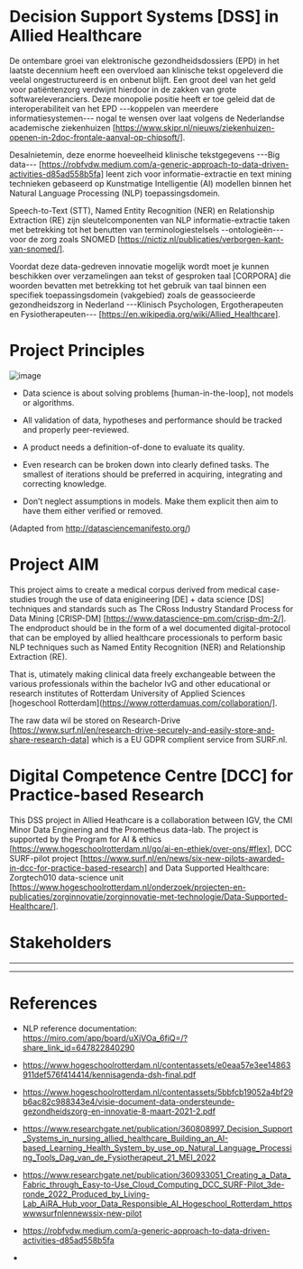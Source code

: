 # Decision Support Systems [DSS] in Allied Healthcare
De ontembare groei van elektronische gezondheidsdossiers (EPD) in het laatste decennium heeft een overvloed aan klinische tekst opgeleverd die veelal ongestructureerd is en onbenut blijft.  Een groot deel van het geld voor patiëntenzorg verdwijnt hierdoor in de zakken van grote softwareleveranciers. Deze monopolie positie heeft er toe geleid dat de interoperabiliteit van het EPD ---koppelen van  meerdere informatiesystemen--- nogal te wensen over laat volgens de Nederlandse academische ziekenhuizen [https://www.skipr.nl/nieuws/ziekenhuizen-openen-in-2doc-frontale-aanval-op-chipsoft/].

Desalnietemin, deze enorme hoeveelheid klinische tekstgegevens ---Big data---  [https://robfvdw.medium.com/a-generic-approach-to-data-driven-activities-d85ad558b5fa] leent zich voor informatie-extractie en text mining technieken gebaseerd op Kunstmatige Intelligentie (AI) modellen binnen het Natural Language Processing (NLP) toepassingsdomein. 

Speech-to-Text (STT), Named Entity Recognition (NER) en Relationship Extraction (RE) zijn sleutelcomponenten van NLP informatie-extractie taken met betrekking tot het benutten van terminologiestelsels --ontologieën--- voor de zorg zoals SNOMED [https://nictiz.nl/publicaties/verborgen-kant-van-snomed/].

Voordat deze data-gedreven innovatie mogelijk wordt moet je kunnen beschikken over verzamelingen aan tekst of gesproken taal [CORPORA] die woorden bevatten met betrekking tot het gebruik van taal binnen een specifiek toepassingsdomein (vakgebied) zoals de geassocieerde gezondheidszorg in Nederland ---Klinisch Psychologen, Ergotherapeuten en Fysiotherapeuten--- [https://en.wikipedia.org/wiki/Allied_Healthcare].


# Project Principles 

![image](https://user-images.githubusercontent.com/684692/190854318-53c7040b-9d54-4cc7-a19a-a281349d6145.png)


- Data science is about solving problems [human-in-the-loop], not models or algorithms.

- All validation of data, hypotheses and performance should be tracked and properly peer-reviewed.

- A product needs a definition-of-done to evaluate its quality.

- Even research can be broken down into clearly defined tasks. The smallest of iterations should be preferred in acquiring, integrating and correcting knowledge.

- Don’t neglect assumptions in models. Make them explicit then aim to have them either verified or removed.

(Adapted from http://datasciencemanifesto.org/)

# Project AIM

This project aims to create a medical corpus derived from medical case-studies trough the use of data enigineering [DE] + data science [DS] techniques and standards such as The CRoss Industry Standard Process for Data Mining [CRISP-DM] [https://www.datascience-pm.com/crisp-dm-2/]. The endproduct should be in the form of a wel documented digital-protocol that can be employed by allied healthcare processionals to perform basic NLP techniques such as Named Entity Recognition (NER) and Relationship Extraction (RE).

That is, utimately making clinical data freely exchangeable between the various professionals within the bachelor IvG and other educational or research institutes of Rotterdam University of Applied Sciences [hogeschool Rotterdam](https://www.rotterdamuas.com/collaboration/].

The raw data wil be stored on Research-Drive [https://www.surf.nl/en/research-drive-securely-and-easily-store-and-share-research-data] which is a EU GDPR complient service from SURF.nl. 

# Digital Competence Centre [DCC] for Practice-based Research
This DSS project in Allied Heathcare is a collaboration between IGV, the CMI Minor Data Enginering and the Prometheus data-lab.
The project is supported by the Program for AI & ethics [https://www.hogeschoolrotterdam.nl/go/ai-en-ethiek/over-ons/#flex], DCC SURF-pilot project [https://www.surf.nl/en/news/six-new-pilots-awarded-in-dcc-for-practice-based-research] and Data Supported Healthcare: Zorgtech010 data-science unit
[https://www.hogeschoolrotterdam.nl/onderzoek/projecten-en-publicaties/zorginnovatie/zorginnovatie-met-technologie/Data-Supported-Healthcare/].

# Stakeholders

***********
***********

# References

- NLP reference documentation: https://miro.com/app/board/uXjVOa_6fiQ=/?share_link_id=647822840290

- https://www.hogeschoolrotterdam.nl/contentassets/e0eaa57e3ee14863911def576f414414/kennisagenda-dsh-final.pdf

- https://www.hogeschoolrotterdam.nl/contentassets/5bbfcb19052a4bf29b6ac82c988343e4/visie-document-data-ondersteunde-gezondheidszorg-en-innovatie-8-maart-2021-2.pdf

- https://www.researchgate.net/publication/360808997_Decision_Support_Systems_in_nursing_allied_healthcare_Building_an_AI-based_Learning_Health_System_by_use_op_Natural_Language_Processing_Tools_Dag_van_de_Fysiotherapeut_21_MEI_2022

- https://www.researchgate.net/publication/360933051_Creating_a_Data_Fabric_through_Easy-to-Use_Cloud_Computing_DCC_SURF-Pilot_3de-ronde_2022_Produced_by_Living-Lab_AiRA_Hub_voor_Data_Responsible_AI_Hogeschool_Rotterdam_httpswwwsurfnlennewssix-new-pilot

- https://robfvdw.medium.com/a-generic-approach-to-data-driven-activities-d85ad558b5fa
- 



